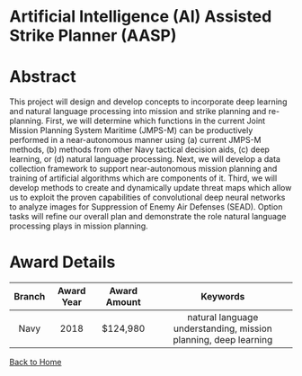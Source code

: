 
Artificial Intelligence (AI) Assisted Strike Planner (AASP)
===========================================================

# Abstract


This project will design and develop concepts to incorporate deep learning and natural language processing into mission and strike planning and re-planning. First, we will determine which functions in the current Joint Mission Planning System Maritime (JMPS-M) can be productively performed in a near-autonomous manner using (a) current JMPS-M methods, (b) methods from other Navy tactical decision aids, (c) deep learning, or (d) natural language processing. Next, we will develop a data collection framework to support near-autonomous mission planning and training of artificial algorithms which are components of it. Third, we will develop methods to create and dynamically update threat maps which allow us to exploit the proven capabilities of convolutional deep neural networks to analyze images for Suppression of Enemy Air Defenses (SEAD). Option tasks will refine our overall plan and demonstrate the role natural language processing plays in mission planning.  

# Award Details

|Branch|Award Year|Award Amount|Keywords|
| :---: | :---: | :---: | :---: |
|Navy|2018|$124,980|natural language understanding, mission planning, deep learning|
  
  


[Back to Home](https://github.com/chrischow/dod_sbir_awards#1966)